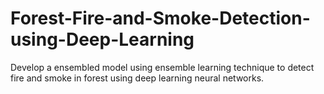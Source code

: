 # Forest-Fire-and-Smoke-Detection-using-Deep-Learning
Develop a ensembled model using ensemble learning technique to detect fire and smoke in forest using deep learning neural networks.
